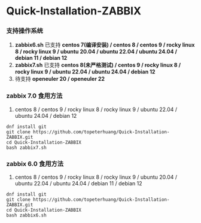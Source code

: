# Quick-Installation-ZABBIX

### 支持操作系统
1. **zabbix6.sh** 已支持 **centos 7(编译安装) / centos 8 / centos 9 / rocky linux 8 / rocky linux 9 / ubuntu 20.04 / ubuntu 22.04 / ubuntu 24.04 / debian 11 / debian 12**
2. **zabbix7.sh** 已支持 **centos 8(未严格测试) / centos 9 / rocky linux 8 / rocky linux 9 / ubuntu 22.04 / ubuntu 24.04 / debian 12**
3. 待支持 **openeuler 20 / openeuler 22**

### zabbix 7.0 食用方法
1. centos 8 / centos 9 / rocky linux 8 / rocky linux 9 / ubuntu 22.04 / ubuntu 24.04 / debian 12
```shell
dnf install git
git clone https://github.com/topeterhuang/Quick-Installation-ZABBIX.git
cd Quick-Installation-ZABBIX
bash zabbix7.sh
```

### zabbix 6.0 食用方法
1. centos 8 / centos 9 / rocky linux 8 / rocky linux 9 / ubuntu 20.04 / ubuntu 22.04 / ubuntu 24.04 / debian 11 / debian 12
```shell
dnf install git
git clone https://github.com/topeterhuang/Quick-Installation-ZABBIX.git
cd Quick-Installation-ZABBIX
bash zabbix6.sh
```

